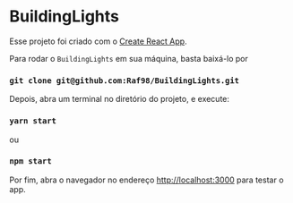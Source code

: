 # BuildingLights

Esse projeto foi criado com o [Create React App](https://github.com/facebook/create-react-app).

Para rodar o `BuildingLights` em sua máquina, basta baixá-lo por

### `git clone git@github.com:Raf98/BuildingLights.git`

Depois, abra um terminal no diretório do projeto, e execute:

### `yarn start`

ou 

### `npm start`

Por fim, abra o navegador no endereço [http://localhost:3000](http://localhost:3000) para testar o app.



